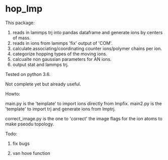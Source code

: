 # hop_lmp

This package:
1. reads in lammps trj into pandas dataframe and generate ions by centers of mass.
2. reads in ions from lammps 'fix' output of 'COM'.
3. calculate associating/coordinating counter ions/polymer chains per ion.
4. categorize hopping types of the moving ions.
5. calcualte non gaussian parameters for AN ions.
6. output stat and lammps trj.

Tested on python 3.6.

Not complete yet but already useful.

Howto:

main.py is the 'template' to import ions directly from lmpfix.
main2.py is the 'template'  to import trj and generate ions from lmptrj.

correct_image.py is the one to 'correct' the image flags for the ion atoms to make pseodu topology.

Todo:

1. fix bugs

2. van hove function
